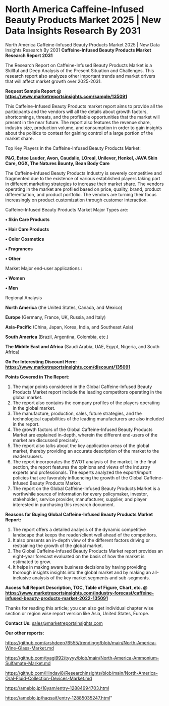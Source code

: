 # North America Caffeine-Infused Beauty Products Market 2025 | New Data Insights Research By 2031
North America Caffeine-Infused Beauty Products Market 2025 | New Data Insights Research By 2031
<strong>Caffeine-Infused Beauty Products Market Research Report 2031</strong>

The Research Report on Caffeine-Infused Beauty Products Market is a Skillful and Deep Analysis of the Present Situation and Challenges. This research report also analyzes other important trends and market drivers that will affect market growth over 2025-2031.

<strong>Request Sample Report @ <a href=https://www.marketreportsinsights.com/sample/135091>https://www.marketreportsinsights.com/sample/135091</a></strong>

This Caffeine-Infused Beauty Products market report aims to provide all the participants and the vendors will all the details about growth factors, shortcomings, threats, and the profitable opportunities that the market will present in the near future. The report also features the revenue share, industry size, production volume, and consumption in order to gain insights about the politics to contest for gaining control of a large portion of the market share.

Top Key Players in the Caffeine-Infused Beauty Products Market:

<strong>P&G, Estee Lauder, Avon, Caudalie, LOreal, Unilever, Henkel, JAVA Skin Care, OGX, The Natures Bounty, Bean Body Care</strong>

The Caffeine-Infused Beauty Products Industry is severely competitive and fragmented due to the existence of various established players taking part in different marketing strategies to increase their market share. The vendors operating in the market are profiled based on price, quality, brand, product differentiation, and product portfolio. The vendors are turning their focus increasingly on product customization through customer interaction.

Caffeine-Infused Beauty Products Market Major Types are:

<strong>• Skin Care Products

• Hair Care Products

• Color Cosmetics

• Fragrances

• Other</strong>

Market Major end-user applications :

<strong>• Women

• Men</strong>

Regional Analysis

</u><strong><b>North America</b></strong> (the United States, Canada, and Mexico)

<strong><b>Europe </b></strong>(Germany, France, UK, Russia, and Italy)

<strong><b>Asia-Pacific</b></strong> (China, Japan, Korea, India, and Southeast Asia)

<strong><b>South America</b></strong> (Brazil, Argentina, Colombia, etc.)

<strong><b>The Middle East and Africa</b></strong> (Saudi Arabia, UAE, Egypt, Nigeria, and South Africa)

<strong>Go For Interesting Discount Here: <a href=https://www.marketreportsinsights.com/discount/135091>https://www.marketreportsinsights.com/discount/135091</a></strong>

<strong>Points Covered in The Report:</strong>
<ol>
  <li>The major points considered in the Global Caffeine-Infused Beauty Products Market report include the leading competitors operating in the global market.</li>
  <li>The report also contains the company profiles of the players operating in the global market.</li>
  <li>The manufacture, production, sales, future strategies, and the technological capabilities of the leading manufacturers are also included in the report.</li>
  <li>The growth factors of the Global Caffeine-Infused Beauty Products Market are explained in-depth, wherein the different end-users of the market are discussed precisely.</li>
  <li>The report also talks about the key application areas of the global market, thereby providing an accurate description of the market to the readers/users.</li>
  <li>The report incorporates the SWOT analysis of the market. In the final section, the report features the opinions and views of the industry experts and professionals. The experts analyzed the export/import policies that are favorably influencing the growth of the Global Caffeine-Infused Beauty Products Market.</li>
  <li>The report on the Global Caffeine-Infused Beauty Products Market is a worthwhile source of information for every policymaker, investor, stakeholder, service provider, manufacturer, supplier, and player interested in purchasing this research document.</li>
</ol>
<strong>Reasons for Buying Global Caffeine-Infused Beauty Products Market Report:</strong>

<ol>
  <li>The report offers a detailed analysis of the dynamic competitive landscape that keeps the reader/client well ahead of the competitors.</li>
  <li>It also presents an in-depth view of the different factors driving or restraining the growth of the global market.</li>
  <li>The Global Caffeine-Infused Beauty Products Market report provides an eight-year forecast evaluated on the basis of how the market is estimated to grow.</li>
  <li>It helps in making aware business decisions by having providing thorough insights insights into the global market and by making an all-inclusive analysis of the key market segments and sub-segments.</li>
</ol>
<strong>Access full Report Description, TOC, Table of Figure, Chart, etc. @ <a href=https://www.marketreportsinsights.com/industry-forecast/caffeine-infused-beauty-products-market-2022-135091>https://www.marketreportsinsights.com/industry-forecast/caffeine-infused-beauty-products-market-2022-135091</a></strong>


Thanks for reading this article; you can also get individual chapter wise section or region wise report version like Asia, United States, Europe.

<strong>Contact Us:</strong>
sales@marketreportsinsights.com

<strong>Our other reports:</strong>

<a href=https://github.com/arshdeep76555/trendingg/blob/main/North-America-Wine-Glass-Market.md>https://github.com/arshdeep76555/trendingg/blob/main/North-America-Wine-Glass-Market.md</a>

<a href=https://github.com/tyagi992/tyyyy/blob/main/North-America-Ammonium-Sulfamate-Market.md>https://github.com/tyagi992/tyyyy/blob/main/North-America-Ammonium-Sulfamate-Market.md</a>

<a href=https://github.com/Hindavi8/Researchinsights/blob/main/North-America-Oral-Fluid-Collection-Devices-Market.md>https://github.com/Hindavi8/Researchinsights/blob/main/North-America-Oral-Fluid-Collection-Devices-Market.md</a>

<a href=https://ameblo.jp/18yam/entry-12884994703.html>https://ameblo.jp/18yam/entry-12884994703.html</a>

<a href=https://ameblo.jp/haqsaif/entry-12885035247.html>https://ameblo.jp/haqsaif/entry-12885035247.html</a>"
